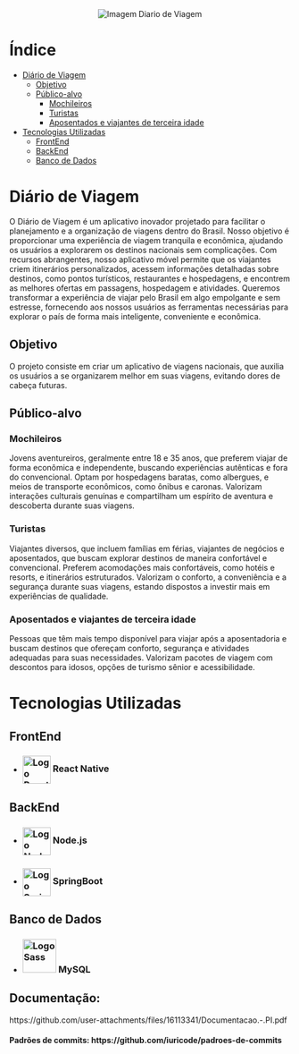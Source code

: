 <div align="center">
  <img src="https://i.imgur.com/kR3kZBs.png" alt="Imagem Diario de Viagem" />
</div>

# Índice

- [Diário de Viagem](#diário-de-viagem)
  * [Objetivo](#objetivo)
  * [Público-alvo](#público-alvo)
    * [Mochileiros](#mochileiros)
    * [Turistas](#turistas)
    * [Aposentados e viajantes de terceira idade](#aposentados-e-viajantes-de-terceira-idade)
- [Tecnologias Utilizadas](#tecnologias-utilizadas)
  * [FrontEnd](#frontend)
  * [BackEnd](#backend)
  * [Banco de Dados](#banco-de-dados)

# Diário de Viagem

O Diário de Viagem é um aplicativo inovador projetado para facilitar o planejamento 
e a organização de viagens dentro do Brasil. Nosso objetivo é proporcionar uma 
experiência de viagem tranquila e econômica, ajudando os usuários a explorarem os 
destinos nacionais sem complicações. Com recursos abrangentes, nosso aplicativo 
móvel permite que os viajantes criem itinerários personalizados, acessem informações 
detalhadas sobre destinos, como pontos turísticos, restaurantes e hospedagens, e 
encontrem as melhores ofertas em passagens, hospedagem e atividades. Queremos 
transformar a experiência de viajar pelo Brasil em algo empolgante e sem estresse, 
fornecendo aos nossos usuários as ferramentas necessárias para explorar o país de 
forma mais inteligente, conveniente e econômica.

  ## Objetivo

  O projeto consiste em criar um aplicativo de viagens nacionais, que auxilia os 
  usuários a se organizarem melhor em suas viagens, evitando dores de cabeça futuras.

  ## Público-alvo

  ### Mochileiros
  Jovens aventureiros, geralmente entre 18 e 35 anos, que preferem 
  viajar de forma econômica e independente, buscando experiências autênticas e fora 
  do convencional. Optam por hospedagens baratas, como albergues, e meios de 
  transporte econômicos, como ônibus e caronas. Valorizam interações culturais 
  genuínas e compartilham um espírito de aventura e descoberta durante suas viagens.

  ### Turistas
  Viajantes diversos, que incluem famílias em férias, viajantes de negócios 
  e aposentados, que buscam explorar destinos de maneira confortável e convencional. 
  Preferem acomodações mais confortáveis, como hotéis e resorts, e itinerários 
  estruturados. Valorizam o conforto, a conveniência e a segurança durante suas 
  viagens, estando dispostos a investir mais em experiências de qualidade.

  ### Aposentados e viajantes de terceira idade
  Pessoas que têm mais tempo 
  disponível para viajar após a aposentadoria e buscam destinos que ofereçam conforto, 
  segurança e atividades adequadas para suas necessidades. Valorizam pacotes de 
  viagem com descontos para idosos, opções de turismo sênior e acessibilidade. 

# Tecnologias Utilizadas

  ## FrontEnd
  - <h3><img width="50" alt="Logo React Native" src="https://i.imgur.com/71IIBh0.png" align="center"/> React Native</h3>

  ## BackEnd
  - <h3><img width="50" alt="Logo Node" src="https://i.imgur.com/SECFfH4.png" align="center"/> Node.js</h3>
  - <h3><img width="50" alt="Logo SpringBoot" src="https://i.imgur.com/uO2N8wI.png" align="center"/> SpringBoot</h3>

  ## Banco de Dados
  - <h3><img width="60" alt="Logo Sass" src="https://i.imgur.com/SZ9t17a.png" align="alt"/> MySQL</h3>
  
  


<h2>Documentação:</h2>
<p>https://github.com/user-attachments/files/16113341/Documentacao.-.PI.pdf</p>


<h4>Padrões de commits: https://github.com/iuricode/padroes-de-commits</h4>
